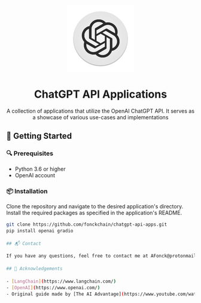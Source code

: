 <p align="center">
  <img width="180" src="./public/openai.png" alt="ChatGPT">
  <h1 align="center">ChatGPT API Applications</h1>
  <p align="center">A collection of applications that utilize the OpenAI ChatGPT API. It serves as a showcase of various use-cases and implementations</p>
</p>

## 🚀 Getting Started

### 🔍 Prerequisites

- Python 3.6 or higher
- OpenAI account

### 📦 Installation

Clone the repository and navigate to the desired application's directory. Install the required packages as specified in the application's README.

```bash
git clone https://github.com/fonckchain/chatgpt-api-apps.git
pip install openai gradio

## 📬 Contact

If you have any questions, feel free to contact me at AFonck@protonmail.com

## 🙏 Acknowledgements

- [LangChain](https://www.langchain.com/)
- [OpenAI](https://www.openai.com/)
- Original guide made by [The AI Advantage](https://www.youtube.com/watch?v=pGOyw_M1mNE&list=PL4mzDJldtFs2DduP-SiPzkiC1RpoU175c&index=2&t=1s)
```
